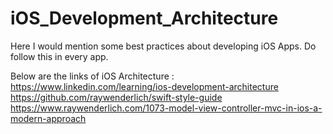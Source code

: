 # iOS_Development_Architecture
Here I would mention some best practices about developing iOS Apps. Do follow this in every app. 

Below are the links of iOS Architecture : <br>
https://www.linkedin.com/learning/ios-development-architecture <br>
https://github.com/raywenderlich/swift-style-guide
https://www.raywenderlich.com/1073-model-view-controller-mvc-in-ios-a-modern-approach



